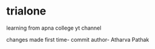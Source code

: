 # trialone
learning from apna college yt channel



changes made first time- commit
author- Atharva Pathak
